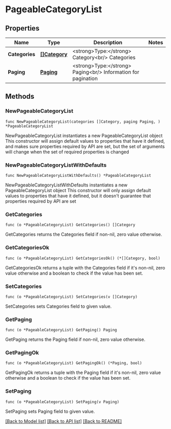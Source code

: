 # PageableCategoryList

## Properties

Name | Type | Description | Notes
------------ | ------------- | ------------- | -------------
**Categories** | [**[]Category**](Category.md) | &lt;strong&gt;Type:&lt;/strong&gt; Category&lt;br/&gt; Categories | 
**Paging** | [**Paging**](Paging.md) | &lt;strong&gt;Type:&lt;/strong&gt; Paging&lt;br/&gt; Information for pagination | 

## Methods

### NewPageableCategoryList

`func NewPageableCategoryList(categories []Category, paging Paging, ) *PageableCategoryList`

NewPageableCategoryList instantiates a new PageableCategoryList object
This constructor will assign default values to properties that have it defined,
and makes sure properties required by API are set, but the set of arguments
will change when the set of required properties is changed

### NewPageableCategoryListWithDefaults

`func NewPageableCategoryListWithDefaults() *PageableCategoryList`

NewPageableCategoryListWithDefaults instantiates a new PageableCategoryList object
This constructor will only assign default values to properties that have it defined,
but it doesn't guarantee that properties required by API are set

### GetCategories

`func (o *PageableCategoryList) GetCategories() []Category`

GetCategories returns the Categories field if non-nil, zero value otherwise.

### GetCategoriesOk

`func (o *PageableCategoryList) GetCategoriesOk() (*[]Category, bool)`

GetCategoriesOk returns a tuple with the Categories field if it's non-nil, zero value otherwise
and a boolean to check if the value has been set.

### SetCategories

`func (o *PageableCategoryList) SetCategories(v []Category)`

SetCategories sets Categories field to given value.


### GetPaging

`func (o *PageableCategoryList) GetPaging() Paging`

GetPaging returns the Paging field if non-nil, zero value otherwise.

### GetPagingOk

`func (o *PageableCategoryList) GetPagingOk() (*Paging, bool)`

GetPagingOk returns a tuple with the Paging field if it's non-nil, zero value otherwise
and a boolean to check if the value has been set.

### SetPaging

`func (o *PageableCategoryList) SetPaging(v Paging)`

SetPaging sets Paging field to given value.



[[Back to Model list]](../README.md#documentation-for-models) [[Back to API list]](../README.md#documentation-for-api-endpoints) [[Back to README]](../README.md)


